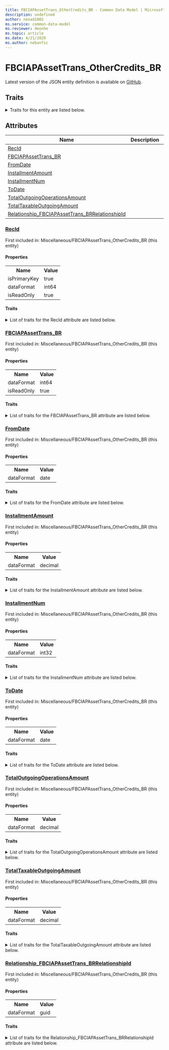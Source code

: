 ```yaml
---
title: FBCIAPAssetTrans_OtherCredits_BR - Common Data Model | Microsoft Docs
description: undefined
author: nenad1002
ms.service: common-data-model
ms.reviewer: deonhe
ms.topic: article
ms.date: 4/21/2020
ms.author: nebanfic
---
```


# FBCIAPAssetTrans_OtherCredits_BR

  
 Latest version of the JSON entity definition is available on <a href="https://github.com/Microsoft/CDM/tree/master/schemaDocuments/core/operationsCommon/Tables/Finance/FiscalBooksBrazil/Miscellaneous/FBCIAPAssetTrans_OtherCredits_BR.cdm.json" target="_blank">GitHub</a>.  

## Traits

<details>
<summary>Traits for this entity are listed below.  
</summary>

**is.identifiedBy**  
  names a specifc identity attribute to use with an entity  <table><tr><th>Parameter</th><th>Value</th><th>Data type</th><th>Explanation</th></tr><tr><td>attribute</td><td>[FBCIAPAssetTrans_OtherCredits_BR/(resolvedAttributes)/RecId](#RecId)</td><td>attribute</td><td></td></tr></table>

**is.CDM.entityVersion**  
  <table><tr><th>Parameter</th><th>Value</th><th>Data type</th><th>Explanation</th></tr><tr><td>versionNumber</td><td>"1.0.0"</td><td>string</td><td>semantic version number of the entity</td></tr></table>

**is.application.releaseVersion**  
  <table><tr><th>Parameter</th><th>Value</th><th>Data type</th><th>Explanation</th></tr><tr><td>releaseVersion</td><td>"10.0.13.0"</td><td>string</td><td>semantic version number of the application introducing this entity</td></tr></table>

</details>

## Attributes

|Name|Description|First Included in Instance|
|---|---|---|
|[RecId](#RecId)||<a href="FBCIAPAssetTrans_OtherCredits_BR.md" target="_blank">Miscellaneous/FBCIAPAssetTrans_OtherCredits_BR</a>|
|[FBCIAPAssetTrans_BR](#FBCIAPAssetTrans_BR)||<a href="FBCIAPAssetTrans_OtherCredits_BR.md" target="_blank">Miscellaneous/FBCIAPAssetTrans_OtherCredits_BR</a>|
|[FromDate](#FromDate)||<a href="FBCIAPAssetTrans_OtherCredits_BR.md" target="_blank">Miscellaneous/FBCIAPAssetTrans_OtherCredits_BR</a>|
|[InstallmentAmount](#InstallmentAmount)||<a href="FBCIAPAssetTrans_OtherCredits_BR.md" target="_blank">Miscellaneous/FBCIAPAssetTrans_OtherCredits_BR</a>|
|[InstallmentNum](#InstallmentNum)||<a href="FBCIAPAssetTrans_OtherCredits_BR.md" target="_blank">Miscellaneous/FBCIAPAssetTrans_OtherCredits_BR</a>|
|[ToDate](#ToDate)||<a href="FBCIAPAssetTrans_OtherCredits_BR.md" target="_blank">Miscellaneous/FBCIAPAssetTrans_OtherCredits_BR</a>|
|[TotalOutgoingOperationsAmount](#TotalOutgoingOperationsAmount)||<a href="FBCIAPAssetTrans_OtherCredits_BR.md" target="_blank">Miscellaneous/FBCIAPAssetTrans_OtherCredits_BR</a>|
|[TotalTaxableOutgoingAmount](#TotalTaxableOutgoingAmount)||<a href="FBCIAPAssetTrans_OtherCredits_BR.md" target="_blank">Miscellaneous/FBCIAPAssetTrans_OtherCredits_BR</a>|
|[Relationship_FBCIAPAssetTrans_BRRelationshipId](#Relationship_FBCIAPAssetTrans_BRRelationshipId)||<a href="FBCIAPAssetTrans_OtherCredits_BR.md" target="_blank">Miscellaneous/FBCIAPAssetTrans_OtherCredits_BR</a>|

### <a href=#RecId name="RecId">RecId</a>

First included in: Miscellaneous/FBCIAPAssetTrans_OtherCredits_BR (this entity)  

#### Properties

<table><tr><th>Name</th><th>Value</th></tr><tr><td>isPrimaryKey</td><td>true</td></tr><tr><td>dataFormat</td><td>int64</td></tr><tr><td>isReadOnly</td><td>true</td></tr></table>

#### Traits

<details>
<summary>List of traits for the RecId attribute are listed below.</summary>

**is.dataFormat.integer**  
**is.dataFormat.big**  
**is.identifiedBy**  
names a specifc identity attribute to use with an entity  <table><tr><th>Parameter</th><th>Value</th><th>Data type</th><th>Explanation</th></tr><tr><td>attribute</td><td>[FBCIAPAssetTrans_OtherCredits_BR/(resolvedAttributes)/RecId](#RecId)</td><td>attribute</td><td></td></tr></table>

**is.readOnly**  
**is.dataFormat.integer**  
**is.dataFormat.big**  
</details>

### <a href=#FBCIAPAssetTrans_BR name="FBCIAPAssetTrans_BR">FBCIAPAssetTrans_BR</a>

First included in: Miscellaneous/FBCIAPAssetTrans_OtherCredits_BR (this entity)  

#### Properties

<table><tr><th>Name</th><th>Value</th></tr><tr><td>dataFormat</td><td>int64</td></tr><tr><td>isReadOnly</td><td>true</td></tr></table>

#### Traits

<details>
<summary>List of traits for the FBCIAPAssetTrans_BR attribute are listed below.</summary>

**is.dataFormat.integer**  
**is.dataFormat.big**  
**is.readOnly**  
**is.dataFormat.integer**  
**is.dataFormat.big**  
</details>

### <a href=#FromDate name="FromDate">FromDate</a>

First included in: Miscellaneous/FBCIAPAssetTrans_OtherCredits_BR (this entity)  

#### Properties

<table><tr><th>Name</th><th>Value</th></tr><tr><td>dataFormat</td><td>date</td></tr></table>

#### Traits

<details>
<summary>List of traits for the FromDate attribute are listed below.</summary>

**is.dataFormat.date**  
**means.measurement.date**  
**is.dataFormat.date**  
</details>

### <a href=#InstallmentAmount name="InstallmentAmount">InstallmentAmount</a>

First included in: Miscellaneous/FBCIAPAssetTrans_OtherCredits_BR (this entity)  

#### Properties

<table><tr><th>Name</th><th>Value</th></tr><tr><td>dataFormat</td><td>decimal</td></tr></table>

#### Traits

<details>
<summary>List of traits for the InstallmentAmount attribute are listed below.</summary>

**is.dataFormat.numeric.shaped**  
for setting the exact precision and scale of numeric values  

**is.dataFormat.numeric.shaped**  
for setting the exact precision and scale of numeric values  

</details>

### <a href=#InstallmentNum name="InstallmentNum">InstallmentNum</a>

First included in: Miscellaneous/FBCIAPAssetTrans_OtherCredits_BR (this entity)  

#### Properties

<table><tr><th>Name</th><th>Value</th></tr><tr><td>dataFormat</td><td>int32</td></tr></table>

#### Traits

<details>
<summary>List of traits for the InstallmentNum attribute are listed below.</summary>

**is.dataFormat.integer**  
**is.dataFormat.integer**  
</details>

### <a href=#ToDate name="ToDate">ToDate</a>

First included in: Miscellaneous/FBCIAPAssetTrans_OtherCredits_BR (this entity)  

#### Properties

<table><tr><th>Name</th><th>Value</th></tr><tr><td>dataFormat</td><td>date</td></tr></table>

#### Traits

<details>
<summary>List of traits for the ToDate attribute are listed below.</summary>

**is.dataFormat.date**  
**means.measurement.date**  
**is.dataFormat.date**  
</details>

### <a href=#TotalOutgoingOperationsAmount name="TotalOutgoingOperationsAmount">TotalOutgoingOperationsAmount</a>

First included in: Miscellaneous/FBCIAPAssetTrans_OtherCredits_BR (this entity)  

#### Properties

<table><tr><th>Name</th><th>Value</th></tr><tr><td>dataFormat</td><td>decimal</td></tr></table>

#### Traits

<details>
<summary>List of traits for the TotalOutgoingOperationsAmount attribute are listed below.</summary>

**is.dataFormat.numeric.shaped**  
for setting the exact precision and scale of numeric values  

**is.dataFormat.numeric.shaped**  
for setting the exact precision and scale of numeric values  

</details>

### <a href=#TotalTaxableOutgoingAmount name="TotalTaxableOutgoingAmount">TotalTaxableOutgoingAmount</a>

First included in: Miscellaneous/FBCIAPAssetTrans_OtherCredits_BR (this entity)  

#### Properties

<table><tr><th>Name</th><th>Value</th></tr><tr><td>dataFormat</td><td>decimal</td></tr></table>

#### Traits

<details>
<summary>List of traits for the TotalTaxableOutgoingAmount attribute are listed below.</summary>

**is.dataFormat.numeric.shaped**  
for setting the exact precision and scale of numeric values  

**is.dataFormat.numeric.shaped**  
for setting the exact precision and scale of numeric values  

</details>

### <a href=#Relationship_FBCIAPAssetTrans_BRRelationshipId name="Relationship_FBCIAPAssetTrans_BRRelationshipId">Relationship_FBCIAPAssetTrans_BRRelationshipId</a>

First included in: Miscellaneous/FBCIAPAssetTrans_OtherCredits_BR (this entity)  

#### Properties

<table><tr><th>Name</th><th>Value</th></tr><tr><td>dataFormat</td><td>guid</td></tr></table>

#### Traits

<details>
<summary>List of traits for the Relationship_FBCIAPAssetTrans_BRRelationshipId attribute are listed below.</summary>

**is.dataFormat.character**  
**is.dataFormat.big**  
**is.dataFormat.array**  
**is.dataFormat.guid**  
**means.identity.entityId**  
**is.linkedEntity.identifier**  
Marks the attribute(s) that hold foreign key references to a linked (used as an attribute) entity. This attribute is added to the resolved entity to enumerate the referenced entities.  <table><tr><th>Parameter</th><th>Value</th><th>Data type</th><th>Explanation</th></tr><tr><td>entityReferences</td><td><table><tr><th>entityReference</th><th>attributeReference</th></tr><tr><td><a href="../Transaction/FBCIAPAssetTrans_BR.md" target="_blank">/core/operationsCommon/Tables/Finance/FiscalBooksBrazil/Transaction/FBCIAPAssetTrans_BR.cdm.json/FBCIAPAssetTrans_BR</a></td><td><a href="../Transaction/FBCIAPAssetTrans_BR.md#RecId" target="_blank">RecId</a></td></tr></table></td><td>entity</td><td>a reference to the constant entity holding the list of entity references</td></tr></table>

**is.dataFormat.guid**  
**is.dataFormat.character**  
**is.dataFormat.array**  
</details>
